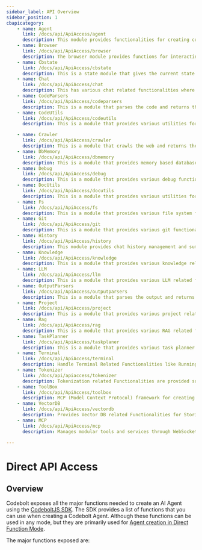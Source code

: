 ```yaml
---
sidebar_label: API Overview
sidebar_position: 1
cbapicategory:
    - name: Agent
      link: /docs/api/ApiAccess/agent
      description: This module provides functionalities for creating customized, high-performance agents tailored to specific needs.
    - name: Browser
      link: /docs/api/ApiAccess/browser
      description: The browser module provides functions for interacting with the browser.
    - name: Cbstate
      link: /docs/api/ApiAccess/cbstate
      description: This is a state module that gives the current state. The state is being continuously updated by the application based on various actions.
    - name: Chat
      link: /docs/api/ApiAccess/chat
      description: This has various chat related functionalities where the agent can send chat to user and get the user response
    - name: CodeParsers
      link: /docs/api/ApiAccess/codeparsers
      description: This is a module that parses the code and returns the code tree.
    - name: CodeUtils
      link: /docs/api/ApiAccess/codeutils
      description: This is a module that provides various utilities for parsing and manipulating code.

    - name: Crawler
      link: /docs/api/ApiAccess/crawler
      description: This is a module that crawls the web and returns the crawled data.
    - name: DbMemory
      link: /docs/api/ApiAccess/dbmemory
      description: This is a module that provides memory based database functionalities.
    - name: Debug
      link: /docs/api/ApiAccess/debug
      description: This is a module that provides various debug functionalities.
    - name: DocUtils
      link: /docs/api/ApiAccess/docutils
      description: This is a module that provides various utilities for parsing and manipulating markdown.
    - name: Fs
      link: /docs/api/ApiAccess/fs
      description: This is a module that provides various file system functionalities.
    - name: Git
      link: /docs/api/ApiAccess/git
      description: This is a module that provides various git functionalities.
    - name: History
      link: /docs/api/ApiAccess/history
      description: This module provides chat history management and summarization functionality for maintaining conversation context.
    - name: Knowledge
      link: /docs/api/ApiAccess/knowledge
      description: This is a module that provides various knowledge related functionalities.
    - name: LLM
      link: /docs/api/ApiAccess/llm
      description: This is a module that provides various LLM related functionalities.
    - name: OutputParsers
      link: /docs/api/ApiAccess/outputparsers
      description: This is a module that parses the output and returns the output tree.
    - name: Project
      link: /docs/api/ApiAccess/project
      description: This is a module that provides various project related functionalities.
    - name: Rag
      link: /docs/api/ApiAccess/rag
      description: This is a module that provides various RAG related functionalities.
    - name: TaskPlanner
      link: /docs/api/ApiAccess/taskplaner
      description: This is a module that provides various task planner related functionalities.
    - name: Terminal
      link: /docs/api/ApiAccess/terminal
      description: Handle Terminal Related Functionalities like Running Commands and Getting Output. Supports handling multiple terminals and long running code executions like Servers.
    - name: Tokenizer
      link: /docs/api/apiaccess/tokenizer
      description: Tokenization related Functionalities are provided so that the code can be tokenized and the tokens can be used to perform and measure various operations.
    - name: ToolBox
      link: /docs/api/ApiAccess/toolbox
      description: MCP (Model Context Protocol) framework for creating and managing modular tools and services with support for resources, prompts, and session management.
    - name: VectorDB
      link: /docs/api/ApiAccess/vectordb
      description: Provides Vector DB related Functionalities for Storing and Managing of Vector Embedding
    - name: MCP
      link: /docs/api/ApiAccess/mcp
      description: Manages modular tools and services through WebSocket communication. Execute tools, retrieve tool details, and monitor enabled MCP instances in real-time

---
```

# Direct API Access

## Overview

Codebolt exposes all the major functions needed to create an AI Agent using the [CodeboltJS SDK](/docs/api/codeboltjs-sdk). The SDK provides a list of functions that you can use when creating a Codebolt Agent. Although these functions can be used in any mode, but they are primarily used for [Agent creation in Direct Function Mode](/docs/agent/direct-function-mode).

The major functions exposed are:
<CBAPICategory />
